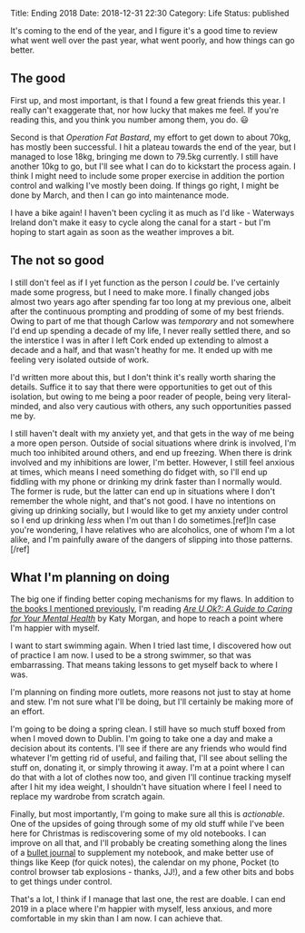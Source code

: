 Title: Ending 2018
Date: 2018-12-31 22:30
Category: Life
Status: published

It's coming to the end of the year, and I figure it's a good time to review what went well over the past year, what went poorly, and how things can go better.

## The good

First up, and most important, is that I found a few great friends this year. I really can't exaggerate that, nor how lucky that makes me feel. If you're reading this, and you think you number among them, you do. 😃

Second is that _Operation Fat Bastard_, my effort to get down to about 70kg, has mostly been successful. I hit a plateau towards the end of the year, but I managed to lose 18kg, bringing me down to 79.5kg currently. I still have another 10kg to go, but I'll see what I can do to kickstart the process again. I think I might need to include some proper exercise in addition the portion control and walking I've mostly been doing. If things go right, I might be done by March, and then I can go into maintenance mode.

I have a bike again! I haven't been cycling it as much as I'd like - Waterways Ireland don't make it easy to cycle along the canal for a start - but I'm hoping to start again as soon as the weather improves a bit.

## The not so good

I still don't feel as if I yet function as the person I _could_ be. I've certainly made some progress, but I need to make more. I finally changed jobs almost two years ago after spending far too long at my previous one, albeit after the continuous prompting and prodding of some of my best friends. Owing to part of me that though Carlow was _temporary_ and not somewhere I'd end up spending a decade of my life, I never really settled there, and so the interstice I was in after I left Cork ended up extending to almost a decade and a half, and that wasn't heathy for me. It ended up with me feeling very isolated outside of work.

I'd written more about this, but I don't think it's really worth sharing the details. Suffice it to say that there were opportunities to get out of this isolation, but owing to me being a poor reader of people, being very literal-minded, and also very cautious with others, any such opportunities passed me by.

I still haven't dealt with my anxiety yet, and that gets in the way of me being a more open person. Outside of social situations where drink is involved, I'm much too inhibited around others, and end up freezing. When there is drink involved and my inhibitions are lower, I'm better. However, I still feel anxious at times, which means I need something do fidget with, so I'll end up fiddling with my phone or drinking my drink faster than I normally would. The former is rude, but the latter can end up in situations where I don't remember the whole night, and that's not good. I have no intentions on giving up drinking socially, but I would like to get my anxiety under control so I end up drinking _less_ when I'm out than I do sometimes.[ref]In case you're wondering, I have relatives who are alcoholics, one of whom I'm a lot alike, and I'm painfully aware of the dangers of slipping into those patterns.[/ref]

## What I'm planning on doing

The big one if finding better coping mechanisms for my flaws. In addition to [the books I mentioned previously]({filename}starting-again.md), I'm reading [_Are U Ok?: A Guide to Caring for Your Mental Health_](https://www.hachettebookgroup.com/titles/kati-morton/are-u-ok/9780738234991/) by Katy Morgan, and hope to reach a point where I'm happier with myself.

I want to start swimming again. When I tried last time, I discovered how out of practice I am now. I used to be a strong swimmer, so that was embarrassing. That means taking lessons to get myself back to where I was.

I'm planning on finding more outlets, more reasons not just to stay at home and stew. I'm not sure what I'll be doing, but I'll certainly be making more of an effort.

I'm going to be doing a spring clean. I still have so much stuff boxed from when I moved down to Dublin. I'm going to take one a day and make a decision about its contents. I'll see if there are any friends who would find whatever I'm getting rid of useful, and failing that, I'll see about selling the stuff on, donating it, or simply throwing it away. I'm at a point where I can do that with a lot of clothes now too, and given I'll continue tracking myself after I hit my idea weight, I shouldn't have situation where I feel I need to replace my wardrobe from scratch again.

Finally, but most importantly, I'm going to make sure all this is _actionable_. One of the upsides of going through some of my old stuff while I've been here for Christmas is rediscovering some of my old notebooks. I can improve on all that, and I'll probably be creating something along the lines of a [bullet journal](https://medium.com/@melodywilding/bullet-journaling-for-beginners-and-impatient-unartistic-people-like-me-6efd7ee97f0e) to supplement my notebook, and make better use of things like Keep (for quick notes), the calendar on my phone, Pocket (to control browser tab explosions - thanks, JJ!), and a few other bits and bobs to get things under control.

That's a lot, I think if I manage that last one, the rest are doable. I can end 2019 in a place where I'm happier with myself, less anxious, and more comfortable in my skin than I am now. I can achieve that.
